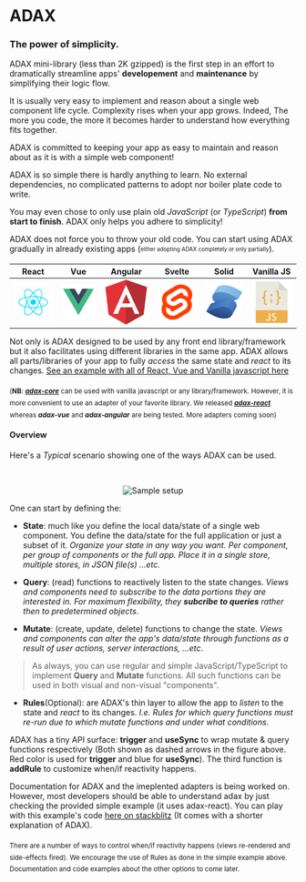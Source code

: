 # ADAX
### The power of simplicity.
ADAX mini-library (less than 2K gzipped) is the first step in an effort to dramatically streamline apps' **developement** and **maintenance** by simplifying their logic flow.

It is usually very easy to implement and reason about a single web component life cycle.
Complexity rises when your app grows. Indeed, The more you code, the more it becomes harder to understand how everything fits together.

ADAX is committed to keeping your app as easy to maintain and reason about as it is with a simple web component!

ADAX is so simple there is hardly anything to learn.
No external dependencies, no complicated patterns to adopt nor boiler plate code to write.

You may even chose to only use plain old _JavaScript_ (or _TypeScript_) **from start to finish**.
ADAX only helps you adhere to simplicity!

ADAX does not force you to throw your old code. You can start using ADAX gradually in already existing apps (<sub><sup>either adopting ADAX completely or only partially</sup></sub>).

React | Vue | Angular | Svelte | Solid | Vanilla JS
:-------------------------:|:-------------------------:|:-------------------------:|:-------------------------:|:-------------------------:|:-------------------------:
[![adax-react](assets/react.svg)](https://github.com/MirjamElad/adax-react)  | [![adax-vue](assets/vue.svg)](https://github.com/MirjamElad/adax-vue) |  [![adax-angular](assets/angular.svg)](https://github.com/MirjamElad/adax-angular)  | ![Nextra icon](assets/svelte.svg)  |  ![Nextra icon](assets/solid.svg)  |  [![adax-core](assets/vanilla.svg)](https://github.com/MirjamElad/adax-core)  

Not only is ADAX designed to be used by any front end library/framework but it also facilitates using different libraries in the same app. ADAX allows all parts/libraries of your app to fully _access_ the same state and _react_ to its changes.
[See an example with all of React, Vue and Vanilla javascript here](https://github.com/MirjamElad/ADAX-Vanilla-Vue-React) 

<sub>(**NB**: _**[adax-core](https://github.com/MirjamElad/adax-core)**_ can be used with vanilla javascript or any library/framework. However, it is more convenient to use an adapter of your favorite library. We released _**[adax-react](https://github.com/MirjamElad/adax-react)**_ whereas _**adax-vue**_ and _**adax-angular**_ are being tested. More adapters coming soon)</sub>


#### Overview

Here's a _Typical_ scenario showing one of the ways ADAX can be used. 

<br /><center><Image src="/assets/ADAX-Figure-1.png" alt="Sample setup" width={300} height={300} /></center>

One can start by defining the:

* **State**: much like you define the local data/state of a single web component. You define the data/state for the full application or just a subset of it.
_Organize your state in any way you want. Per component, per group of components or the full app. Place it in a single store, multiple stores, in JSON file(s) ...etc._ 

* **Query**: (read) functions to reactively listen to the state changes. _Views and components need to subscribe to the data portions they are interested in. For maximum flexibility, they **subcribe to queries** rather then to predetermined objects_.

* **Mutate**: (create, update, delete) functions to change the state. _Views and components can alter the app's data/state through functions as a result of user actions, server interactions, ...etc_.

> As always, you can use regular and simple JavaScript/TypeScript to implement **Query** and **Mutate** functions. All such functions can be used in both visual and non-visual "components".

* **Rules**(Optional): are ADAX's thin layer to allow the app to _listen_ to the state and _react_ to its changes. _I.e. Rules for which query functions must re-run due to which mutate functions and under what conditions_.

ADAX has a tiny API surface: **trigger** and **useSync** to wrap mutate & query functions respectively (Both shown as dashed arrows in the figure above. Red color is used for **trigger** and blue for **useSync**). The third function is **addRule** to customize when/if reactivity happens.


Documentation for ADAX and the imeplented adapters is being worked on.
However, most developers should be able to understand adax by just checking the provided simple example (it uses adax-react).
You can play with this example's code [here on stackblitz](https://stackblitz.com/~/github.com/MirjamElad/Adax-React-TW-Exp_0) (It comes with a shorter explanation of ADAX). 

<sub>There are a number of ways to control when/if reactivity happens (views re-rendered and side-effects fired). We encourage the use of Rules as done in the simple example above. Documentation and code examples about the other options to come later.</sub>